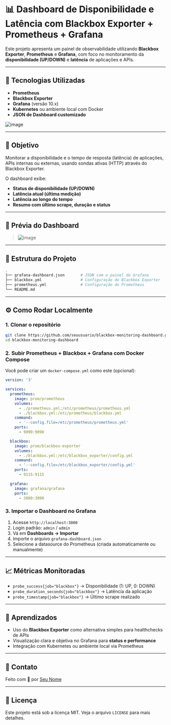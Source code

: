 # 📊 Dashboard de Disponibilidade e Latência com Blackbox Exporter + Prometheus + Grafana

Este projeto apresenta um painel de observabilidade utilizando **Blackbox Exporter**, **Prometheus** e **Grafana**, com foco no monitoramento da **disponibilidade (UP/DOWN)** e **latência** de aplicações e APIs.

---

## 🚀 Tecnologias Utilizadas

- **Prometheus**
- **Blackbox Exporter**
- **Grafana** (versão 10.x)
- **Kubernetes** ou ambiente local com Docker
- **JSON de Dashboard customizado**

![image](https://github.com/user-attachments/assets/dbd8af63-6c79-49d2-801d-9f7cb48bef19)

---

## 🎯 Objetivo

Monitorar a disponibilidade e o tempo de resposta (latência) de aplicações, APIs internas ou externas, usando sondas ativas (HTTP) através do Blackbox Exporter.

O dashboard exibe:

- **Status de disponibilidade (UP/DOWN)**
- **Latência atual (última medição)**
- **Latência ao longo do tempo**
- **Resumo com último scrape, duração e status**

---

## 📸 Prévia do Dashboard

> ![image](https://github.com/user-attachments/assets/c04dedc6-0b7d-4791-8a43-c0d80eaa657d)

---

## 🧩 Estrutura do Projeto

```bash
.
├── grafana-dashboard.json       # JSON com o painel do Grafana
├── blackbox.yml                 # Configuração do Blackbox Exporter
├── prometheus.yml               # Configuração do Prometheus
└── README.md
```

---

## ⚙️ Como Rodar Localmente

### 1. Clonar o repositório

```bash
git clone https://github.com/seuusuario/blackbox-monitoring-dashboard.git
cd blackbox-monitoring-dashboard
```

### 2. Subir Prometheus + Blackbox + Grafana com Docker Compose

Você pode criar um `docker-compose.yml` como este (opcional):

```yaml
version: '3'

services:
  prometheus:
    image: prom/prometheus
    volumes:
      - ./prometheus.yml:/etc/prometheus/prometheus.yml
      - ./blackbox.yml:/etc/prometheus/blackbox.yml
    command:
      - '--config.file=/etc/prometheus/prometheus.yml'
    ports:
      - 9090:9090

  blackbox:
    image: prom/blackbox-exporter
    volumes:
      - ./blackbox.yml:/etc/blackbox_exporter/config.yml
    command:
      - '--config.file=/etc/blackbox_exporter/config.yml'
    ports:
      - 9115:9115

  grafana:
    image: grafana/grafana
    ports:
      - 3000:3000
```

### 3. Importar o Dashboard no Grafana

1. Acesse `http://localhost:3000`
2. Login padrão: `admin` / `admin`
3. Vá em **Dashboards → Importar**
4. Importe o arquivo `grafana-dashboard.json`
5. Selecione a datasource do Prometheus (criada automaticamente ou manualmente)

---

## 📈 Métricas Monitoradas

- `probe_success{job="blackbox"}` → Disponibilidade (1: UP, 0: DOWN)
- `probe_duration_seconds{job="blackbox"}` → Latência da aplicação
- `probe_timestamp{job="blackbox"}` → Último scrape realizado

---

## 🧠 Aprendizados

- Uso do **Blackbox Exporter** como alternativa simples para healthchecks de APIs
- Visualização clara e objetiva no Grafana para **status e performance**
- Integração com Kubernetes ou ambiente local via Prometheus

---

## 📣 Contato

Feito com 💚 por [Seu Nome](https://www.linkedin.com/in/rinard-morais)

---

## 📌 Licença

Este projeto está sob a licença MIT. Veja o arquivo `LICENSE` para mais detalhes.
